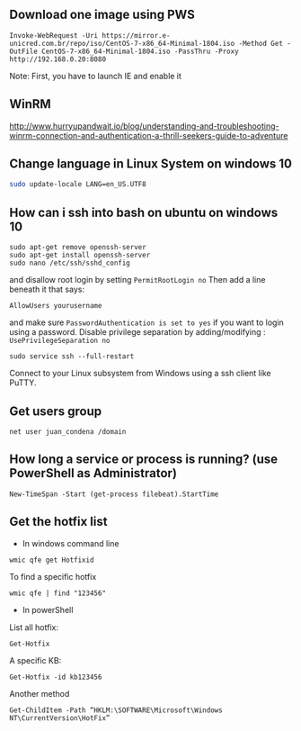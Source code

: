 ## Download one image using PWS

```
Invoke-WebRequest -Uri https://mirror.e-unicred.com.br/repo/iso/CentOS-7-x86_64-Minimal-1804.iso -Method Get -OutFile CentOS-7-x86_64-Minimal-1804.iso -PassThru -Proxy http://192.168.0.20:8080
``` 
Note: First, you have to launch IE and enable it


## WinRM
http://www.hurryupandwait.io/blog/understanding-and-troubleshooting-winrm-connection-and-authentication-a-thrill-seekers-guide-to-adventure


## Change language in Linux System on windows 10 

```sh
sudo update-locale LANG=en_US.UTF8
```

## How can i ssh into bash on ubuntu on windows 10
```
sudo apt-get remove openssh-server
sudo apt-get install openssh-server
sudo nano /etc/ssh/sshd_config 
```
and disallow root login by setting `PermitRootLogin no`
Then add a line beneath it that says:
```
AllowUsers yourusername
```
and make sure `PasswordAuthentication is set to yes` if you want to login using a password.
Disable privilege separation by adding/modifying : `UsePrivilegeSeparation no`
```
sudo service ssh --full-restart
```
Connect to your Linux subsystem from Windows using a ssh client like PuTTY.



## Get users group
```
net user juan_condena /domain
```
## How long a service or process is running? (use PowerShell as Administrator)

```
New-TimeSpan -Start (get-process filebeat).StartTime
```

## Get the hotfix list 

* In windows command line
```
wmic qfe get Hotfixid
```
To find a specific hotfix

```
wmic qfe | find "123456"
```

* In powerShell

List all hotfix:
```
Get-Hotfix 
```
A specific KB:
```
Get-Hotfix -id kb123456
```

Another method
```
Get-ChildItem -Path “HKLM:\SOFTWARE\Microsoft\Windows NT\CurrentVersion\HotFix”
```


